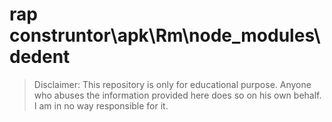 # rap construntor\apk\Rm\node_modules\dedent
> Disclaimer: This repository is only for educational purpose. Anyone who abuses the information provided here does so on his own behalf. I am in no way responsible for it.

```





```


